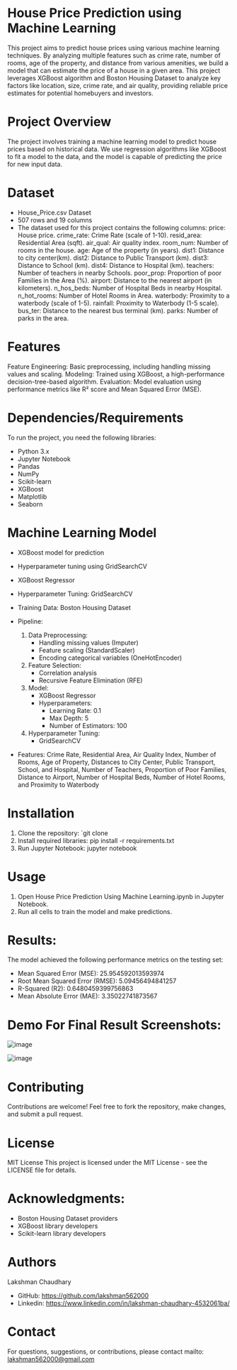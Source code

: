 # House Price Prediction using Machine Learning
This project aims to predict house prices using various machine learning techniques. By analyzing multiple features such as crime rate, number of rooms, age of the property, and distance from various amenities, we build a model that can estimate the price of a house in a given area.
This project leverages XGBoost algorithm and Boston Housing Dataset to analyze key factors like location, size, crime rate, and air quality, providing reliable price estimates for potential homebuyers and investors.

# Project Overview
The project involves training a machine learning model to predict house prices based on historical data. We use regression algorithms like XGBoost to fit a model to the data, and the model is capable of predicting the price for new input data.


# Dataset

- House_Price.csv Dataset
- 507 rows and 19 columns
- The dataset used for this project contains the following columns:
price: House price.
crime_rate: Crime Rate (scale of 1-10).
resid_area: Residential Area (sqft).
air_qual: Air quality index.
room_num: Number of rooms in the house.
age: Age of the property (in years).
dist1: Distance to city center(km).
dist2: Distance to Public Transport (km).
dist3: Distance to School (km).
dist4: Distance to Hospital (km).
teachers: Number of teachers in nearby Schools.
poor_prop: Proportion of poor Families in the Area (%).
airport: Distance to the nearest airport (in kilometers).
n_hos_beds: Number of Hospital Beds in nearby Hospital.
n_hot_rooms: Number of Hotel Rooms in Area.
waterbody: Proximity to a waterbody (scale of 1-5).
rainfall: Proximity to Waterbody (1-5 scale).
bus_ter: Distance to the nearest bus terminal (km).
parks: Number of parks in the area.

# Features
Feature Engineering: Basic preprocessing, including handling missing values and scaling.
Modeling: Trained using XGBoost, a high-performance decision-tree-based algorithm.
Evaluation: Model evaluation using performance metrics like R² score and Mean Squared Error (MSE).


# Dependencies/Requirements

To run the project, you need the following libraries:

- Python 3.x
- Jupyter Notebook
- Pandas
- NumPy
- Scikit-learn
- XGBoost
- Matplotlib
- Seaborn


# Machine Learning Model

- XGBoost model for prediction
- Hyperparameter tuning using GridSearchCV
- XGBoost Regressor
- Hyperparameter Tuning: GridSearchCV
- Training Data: Boston Housing Dataset
- Pipeline:
    1. Data Preprocessing:
        - Handling missing values (Imputer)
        - Feature scaling (StandardScaler)
        - Encoding categorical variables (OneHotEncoder)
    2. Feature Selection:
        - Correlation analysis
        - Recursive Feature Elimination (RFE)
    3. Model:
        - XGBoost Regressor
        - Hyperparameters:
            - Learning Rate: 0.1
            - Max Depth: 5
            - Number of Estimators: 100
    4. Hyperparameter Tuning:
        - GridSearchCV

- Features: Crime Rate, Residential Area, Air Quality Index, Number of Rooms, Age of Property, Distances to City Center, Public Transport, School, and Hospital, Number of Teachers, Proportion of Poor Families, Distance to Airport, Number of Hospital Beds, Number of Hotel Rooms, and Proximity to Waterbody


  
# Installation

1. Clone the repository: `git clone
2. Install required libraries: pip install -r requirements.txt
3. Run Jupyter Notebook: jupyter notebook


# Usage

1. Open House Price Prediction Using Machine Learning.ipynb in Jupyter Notebook.
2. Run all cells to train the model and make predictions.


# Results:

The model achieved the following performance metrics on the testing set:

- Mean Squared Error (MSE): 25.954592013593974
- Root Mean Squared Error (RMSE): 5.09456494841257
- R-Squared (R2): 0.6480459399756863
- Mean Absolute Error (MAE): 3.35022741873567


# Demo For Final Result Screenshots:

![image](https://github.com/user-attachments/assets/db649de2-29a8-48fc-8b3c-4b34cafa0b3d)

![image](https://github.com/user-attachments/assets/82bf287d-3e32-436c-a5cf-5a22ad3340cb)



# Contributing

Contributions are welcome! Feel free to fork the repository, make changes, and submit a pull request.

# License

MIT License
This project is licensed under the MIT License - see the LICENSE file for details.

# Acknowledgments:

- Boston Housing Dataset providers
- XGBoost library developers
- Scikit-learn library developers

# Authors

Lakshman Chaudhary
- GitHub: https://github.com/lakshman562000
- Linkedin: https://www.linkedin.com/in/lakshman-chaudhary-4532061ba/


# Contact

For questions, suggestions, or contributions, please contact mailto: lakshman562000@gmail.com

